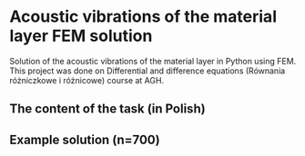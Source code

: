 # Acoustic vibrations of the material layer FEM solution
Solution of the acoustic vibrations of the material layer in Python using FEM. This project was done on Differential and difference equations (Równania różniczkowe i różnicowe) course at AGH.

## The content of the task (in Polish)


## Example solution (n=700)
